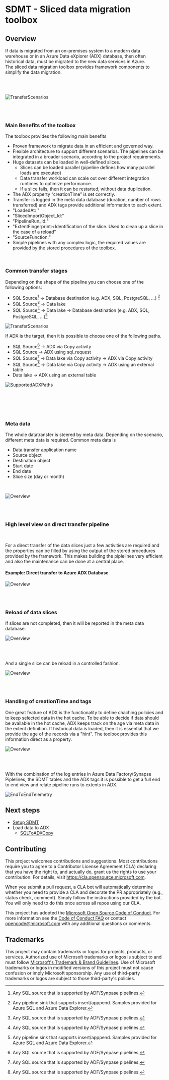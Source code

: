 # SDMT - Sliced data migration toolbox

## Overview

If data is migrated from an on-premises system to a modern data warehouse or in an Azure Data eXplorer (ADX) database, then often historical data, must be migrated to the new data services in Azure. </br>
The sliced data migration toolbox provides framework components to simplify the data migration.

</br>
</br>

![TransferScenarios](doc/assets/SDMT_Iceberg.png "Iceberg")


</br>
</br>

### Main Benefits of the toolbox

The toolbox provides the following main benefits

* Proven framework to migrate data in an efficient and governed way.
* Flexible architecture to support different scenarios. The pipelines can be integrated in a broader scenario, according to the project requirements.
* Huge datasets can be loaded in well-defined slices.
  * Slices can be loaded parallel (pipeline defines how many parallel loads are executed)
  * Data transfer workload can scale out over different integration runtimes to optimize performance.
  * If a slice fails, then it can be restarted, without data duplication.
* 	The ADX property “creationTime” is set correctly. 
* 	Transfer is logged in the meta data database (duration, number of rows transferred) and ADX tags provide additional information to each extent.
  * "LoadedAt: <UTCDateTime of the start of the data transfer of this slice>"
  * "SlicedImportObject_Id:<Primary key value of the slice in the SDMT meta data database>"
  * "PipelineRun_Id:<Run id of the pipeline used for the tranfer>"
  * "ExtentFingerprint:<Identification of the slice. Used to clean up a slice in the case of a reload"
  *	"SourceFunction:<ADX function used to get data>"
* 	Simple pipelines with any complex logic, the required values are provided by the stored procedures of the toolbox.


</br>

### Common transfer stages

Depending on the shape of the pipeline you can choose one of the following options:
 * SQL Source[^1] -> Database destination (e.g. ADX, SQL, PostgreSQL, ...) [^2] 
 * SQL Source[^1] -> Data lake  
 * SQL Source[^1] -> Data lake -> Database destination (e.g. ADX, SQL, PostgreSQL, ...)[^2] 
 
![TransferScenarios](doc/assets/SDMT_TransferScenarios.png "Supported transfer scenarios")

If ADX is the target, then it is possible to choose one of the following paths.
* SQL Source[^1] -> ADX via Copy activity
* SQL Source     -> ADX using sql_request
* SQL Source[^1] -> Data lake via Copy activity -> ADX via Copy activity
* SQL Source[^1] -> Data lake via Copy activity -> ADX using an external table
* Data lake      -> ADX using an external table
  
![SupportedADXPaths](doc/assets/SDMT_ADX_IngestPaths.png "SupportedADXPaths")

</br>
</br>


[^1]: Any SQL source that is supported by ADF/Synpase pipelines. 
[^2]: Any pipeline sink that supports insert/apppend. Samples provided for Azure SQL and Azure Data Explorer.

</br>
</br>

### Meta data

The whole datatransfer is steered by meta data. Depending on the scenario, different meta data is required. Common meta data is
 * Data transfer application name
 * Source object
 * Destination object
 * Start date 
 * End date
 * Slice size (day or month)

</br>

![Overview](doc/assets/SDMT_Overview.png "Overview")

</br>
</br>



### High level view on direct transfer pipeline

</br>

For a direct transfer of the data slices just a few activities are required and the properties can be filled by using the output of the stored procedures provided by the framework. This makes building the piplelines very efficient and also the maintenance can be done at a central place.

#### Example: Direct transfer to Azure ADX Database


![Overview](doc/assets/SDMT_DirectTransferToADX.png "DirectTransferToADX")

</br>
</br>


### Reload of data slices

If slices are not completed, then it will be reported in the meta data database.

![Overview](doc/assets/SDMT_LoadFailed.png "Failed load")


</br>
</br>

And a single slice can be reload in a controlled fashion.

![Overview](doc/assets/SDMT_LoadSliceReload.png "Failed slice reload")


</br>
</br>

### Handling of creationTime and tags

One great feature of ADX is the functionality to define chaching policies and to keep selected data in the hot cache. To be able to decide if data should be available in the hot cache, ADX keeps track on the age via meta data in the extent definition. If historical data is loaded, then it is essential that we provide the age of the records via a "hint". The toolbox provides this information direct as a property. 

![Overview](doc/assets/SDMT_LoadADX.png "Additional meta data")


</br>
</br>

With the combination of the log entries in Azure Data Factory/Synapse Piplelines, the SDMT tables and the ADX tags it is possible to get a full end to end view and relate pipeline runs to extents in ADX.


![EndToEndTelemetry](doc/assets/SDMT_EndToEndTelemetry.png "End to end Telemety")


## Next steps

 * [Setup SDMT](./doc/01SetupSMDT.md)
 * Load data to ADX 
   * [SQLToADXCopy](./doc/10SQLToADXCopy.md)



## Contributing

This project welcomes contributions and suggestions.  Most contributions require you to agree to a
Contributor License Agreement (CLA) declaring that you have the right to, and actually do, grant us
the rights to use your contribution. For details, visit https://cla.opensource.microsoft.com.

When you submit a pull request, a CLA bot will automatically determine whether you need to provide
a CLA and decorate the PR appropriately (e.g., status check, comment). Simply follow the instructions
provided by the bot. You will only need to do this once across all repos using our CLA.

This project has adopted the [Microsoft Open Source Code of Conduct](https://opensource.microsoft.com/codeofconduct/).
For more information see the [Code of Conduct FAQ](https://opensource.microsoft.com/codeofconduct/faq/) or
contact [opencode@microsoft.com](mailto:opencode@microsoft.com) with any additional questions or comments.

## Trademarks

This project may contain trademarks or logos for projects, products, or services. Authorized use of Microsoft 
trademarks or logos is subject to and must follow 
[Microsoft's Trademark & Brand Guidelines](https://www.microsoft.com/en-us/legal/intellectualproperty/trademarks/usage/general).
Use of Microsoft trademarks or logos in modified versions of this project must not cause confusion or imply Microsoft sponsorship.
Any use of third-party trademarks or logos are subject to those third-party's policies.
